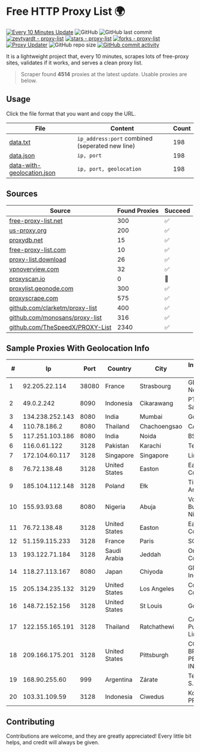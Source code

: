 
# Free HTTP Proxy List 🌍

[![Every 10 Minutes Update](https://github.com/mertguvencli/http-proxy-list/actions/workflows/main.yml/badge.svg?branch=main)](https://github.com/mertguvencli/http-proxy-list/actions/workflows/main.yml)
![GitHub](https://img.shields.io/github/license/mertguvencli/http-proxy-list)
![GitHub last commit](https://img.shields.io/github/last-commit/mertguvencli/http-proxy-list)
[![zevtyardt - proxy-list](https://img.shields.io/static/v1?label=zevtyardt&message=proxy-list&color=blue&logo=github)](https://github.com/zevtyardt/proxy-list "Go to GitHub repo")
[![stars - proxy-list](https://img.shields.io/github/stars/zevtyardt/proxy-list?style=social)](https://github.com/zevtyardt/proxy-list)
[![forks - proxy-list](https://img.shields.io/github/forks/zevtyardt/proxy-list?style=social)](https://github.com/zevtyardt/proxy-list)
[![Proxy Updater](https://github.com/zevtyardt/proxy-list/workflows/Proxy%20Updater/badge.svg)](https://github.com/zevtyardt/proxy-list/actions?query=workflow:"Proxy+Updater")
![GitHub repo size](https://img.shields.io/github/repo-size/zevtyardt/proxy-list)
[![GitHub commit activity](https://img.shields.io/github/commit-activity/m/zevtyardt/proxy-list?logo=commits)](https://github.com/zevtyardt/proxy-list/commits/main)

It is a lightweight project that, every 10 minutes, scrapes lots of free-proxy sites, validates if it works, and serves a clean proxy list.

> Scraper found **4514** proxies at the latest update. Usable proxies are below.

## Usage

Click the file format that you want and copy the URL.

|File|Content|Count|
|----|-------|-----|
|[data.txt](https://raw.githubusercontent.com/mertguvencli/http-proxy-list/main/proxy-list/data.txt)|`ip_address:port` combined (seperated new line)|198|
|[data.json](https://raw.githubusercontent.com/mertguvencli/http-proxy-list/main/proxy-list/data.json)|`ip, port`|198|
|[data-with-geolocation.json](https://raw.githubusercontent.com/mertguvencli/http-proxy-list/main/proxy-list/data-with-geolocation.json)|`ip, port, geolocation`|198|

## Sources

|Source|Found Proxies|Succeed|
|------|-------------|-------|
|[free-proxy-list.net](https://free-proxy-list.net)|300|✅|
|[us-proxy.org](https://www.us-proxy.org)|200|✅|
|[proxydb.net](http://proxydb.net)|15|✅|
|[free-proxy-list.com](https://free-proxy-list.com/?page=&port=&type%5B%5D=http&type%5B%5D=https&up_time=0&search=Search)|10|✅|
|[proxy-list.download](https://www.proxy-list.download/HTTP)|26|✅|
|[vpnoverview.com](https://vpnoverview.com/privacy/anonymous-browsing/free-proxy-servers)|32|✅|
|[proxyscan.io](https://www.proxyscan.io)|0|🚫|
|[proxylist.geonode.com](https://proxylist.geonode.com/api/proxy-list?limit=300&page=1&sort_by=lastChecked&sort_type=desc&protocols=http,https)|300|✅|
|[proxyscrape.com](https://api.proxyscrape.com/v2/?request=displayproxies&protocol=http&timeout=10000&country=all&ssl=all&anonymity=all)|575|✅|
|[github.com/clarketm/proxy-list](https://raw.githubusercontent.com/clarketm/proxy-list/master/proxy-list-raw.txt)|400|✅|
|[github.com/monosans/proxy-list](https://raw.githubusercontent.com/monosans/proxy-list/main/proxies/http.txt)|316|✅|
|[github.com/TheSpeedX/PROXY-List](https://raw.githubusercontent.com/TheSpeedX/PROXY-List/master/http.txt)|2340|✅|


## Sample Proxies With Geolocation Info

|#|Ip|Port|Country|City|Internet Service Provider|
|-|--|----|-------|----|-------------------------|
|1|92.205.22.114|38080|France|Strasbourg|GD MASS Network|
|2|49.0.2.242|8090|Indonesia|Cikarawang|PT Usaha Adi Sanggoro|
|3|134.238.252.143|8080|India|Mumbai|Google LLC|
|4|110.78.186.2|8080|Thailand|Chachoengsao|CAT-BB|
|5|117.251.103.186|8080|India|Noida|BSNL Internet|
|6|116.0.61.122|3128|Pakistan|Karachi|Telecard|
|7|172.104.60.117|3128|Singapore|Singapore|Linode, LLC|
|8|76.72.138.48|3128|United States|Easton|Easton Utilities Commission|
|9|185.104.112.148|3128|Poland|Ełk|Timeweb-Artnet|
|10|155.93.93.68|8080|Nigeria|Abuja|Vodacom Business Nigeria|
|11|76.72.138.48|3128|United States|Easton|Easton Utilities Commission|
|12|51.159.115.233|3128|France|Paris|SCALEWAY|
|13|193.122.71.184|3128|Saudi Arabia|Jeddah|Oracle Corporation|
|14|118.27.113.167|8080|Japan|Chiyoda|GMO Internet, Inc.|
|15|205.134.235.132|3129|United States|Los Angeles|Corporate Colocation Inc|
|16|148.72.152.156|3128|United States|St Louis|GoDaddy.com|
|17|122.155.165.191|3128|Thailand|Ratchathewi|CAT Telecom Public Company Limited|
|18|209.166.175.201|3128|United States|Pittsburgh|CONTINENTAL BROADBAND PENNSYLVANIA, INC.|
|19|168.90.255.60|999|Argentina|Zárate|Tecnocomp S.R.L.|
|20|103.31.109.59|3128|Indonesia|Ciwedus|Koperasi PRIMKOKAS|



## Contributing

Contributions are welcome, and they are greatly appreciated! Every
little bit helps, and credit will always be given.

